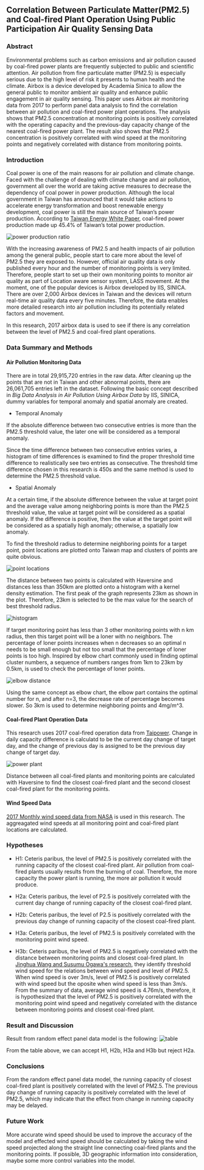 ## Correlation Between Particulate Matter(PM2.5) and Coal-fired Plant Operation Using Public Participation Air Quality Sensing Data

### Abstract

Environmental problems such as carbon emissions and air pollution caused by coal-fired power plants are frequently subjected to public and scientific attention. Air pollution from fine particulate matter (PM2.5) is especially serious due to the high level of risk it presents to human health and the climate. Airbox is a device developed by Academia Sinica to allow the general public to monitor ambient air quality and enhance public engagement in air quality sensing. This paper uses Airbox air monitoring data from 2017 to perform panel data analysis to find the correlation between air pollution and coal-fired power plant operations. The analysis shows that PM2.5 concentration at monitoring points is positively correlated with the operating capacity and the previous-day capacity change of the nearest coal-fired power plant. The result also shows that PM2.5 concentration is positively correlated with wind speed at the monitoring points and negatively correlated with distance from monitoring points.

### Introduction
Coal power is one of the main reasons for air pollution and climate change. Faced with the challenge of dealing with climate change and air pollution, government all over the world are taking active measures to decrease the dependency of coal power in power production. Although the local government in Taiwan has announced that it would take actions to accelerate energy transformation and boost renewable energy development, coal power is still the main source of Taiwan’s power production. According to [Taiwan Energy White Paper](http://energywhitepaper.tw/reference/), coal-fired power production made up 45.4% of Taiwan’s total power production.

![power production ratio](https://github.com/versey-sherry/airbox/blob/master/pics/Picture1.png)

With the increasing awareness of PM2.5 and health impacts of air pollution among the general public, people start to care more about the level of PM2.5 they are exposed to. However, official air quality data is only published every hour and the number of monitoring points is very limited. Therefore, people start to set up their own monitoring points to monitor air quality as part of Location aware sensor system, LASS movement. At the moment, one of the popular devices is Airbox developed by IIS, SINICA. There are over 2,000 Airbox devices in Taiwan and the devices will return real-time air quality data every five minutes. Therefore, the data enables more detailed research into air pollution including its potentially related factors and movement.

In this research, 2017 airbox data is used to see if there is any correlation between the level of PM2.5 and coal-fired plant operations.

### Data Summary and Methods
#### Air Pollution Monitoring Data
There are in total 29,915,720 entries in the raw data. After cleaning up the points that are not in Taiwan and other abnormal points, there are 26,061,705 entries left in the dataset. Following the basic concept described in *Big Data Analysis in Air Pollution Using Airbox Data* by IIS, SINICA, dummy variables for temporal anomaly and spatial anomaly are created.

* Temporal Anomaly

If the absolute difference between two consecutive entries is more than the PM2.5 threshold value, the later one will be considered as a temporal anomaly.

Since the time difference between two consecutive entries varies, a histogram of time differences is examined to find the proper threshold time difference to realistically see two entries as consecutive. The threshold time difference chosen in this research is 450s and the same method is used to determine the PM2.5 threshold value.

* Spatial Anomaly

At a certain time, if the absolute difference between the value at target point and the average value among neighboring points is more than the PM2.5 threshold value, the value at target point will be considered as a spatial anomaly. If the difference is positive, then the value at the target point will be considered as a spatially high anomaly; otherwise, a spatially low anomaly.

To find the threshold radius to determine neighboring points for a target point, point locations are plotted onto Taiwan map and clusters of points are quite obvious.

![point locations](https://github.com/versey-sherry/airbox/blob/master/pics/Picture2.png)

The distance between two points is calculated with Haversine and distances less than 350km are plotted onto a histogram with a kernel density estimation. The first peak of the graph represents 23km as shown in the plot. Therefore, 23km is selected to be the max value for the search of best threshold radius.

![histogram](https://github.com/versey-sherry/airbox/blob/master/pics/Picture3.png)

If target monitoring point has less than 3 other monitoring points with n km radius, then this target point will be a loner with no neighbors. The percentage of loner points increases when n decreases so an optimal n needs to be small enough but not too small that the percentage of loner points is too high. Inspired by elbow chart commonly used in finding optimal cluster numbers, a sequence of numbers ranges from 1km to 23km by 0.5km, is used to check the percentage of loner points.

![elbow distance](https://github.com/versey-sherry/airbox/blob/master/pics/Picture4.png)

Using the same concept as elbow chart, the elbow part contains the optimal number for n, and after n=3, the decrease rate of percentage becomes slower. So 3km is used to determine neighboring points and 4mg/m^3.

#### Coal-fired Plant Operation Data
This research uses 2017 coal-fired operation data from [Taipower](https://www.taipower.com.tw/tc/page.aspx?mid=210&cid=340&cchk=eac92988-526f-44e3-a911-1564395de297). Change in daily capacity difference is calculatd to be the current day change of target day, and the change of previous day is assigned to be the previous day change of target day.

![power plant](https://github.com/versey-sherry/airbox/blob/master/pics/Picture5.png)

Distance between all coal-fired plants and monitoring points are calculated with Haversine to find the closest coal-fired plant and the second closest coal-fired plant for the monitoring points.

#### Wind Speed Data
[2017 Monthly wind speed data from NASA](https://disc.gsfc.nasa.gov/daac-bin/FTPSubset2.pl) is used in this research. The aggreagated wind speeds at all monitoring point and coal-fired plant locations are calculated.

### Hypotheses
* H1: Ceteris paribus, the level of PM2.5 is positively correlated with the running capacity of the closest coal-fired plant.
Air pollution from coal-fired plants usually results from the burning of coal. Therefore, the more capacity the power plant is running, the more air pollution it would produce.

* H2a: Ceteris paribus, the level of P2.5 is positively correlated with the current day change of running capacity of the closest coal-fired plant.

* H2b: Ceteris paribus, the level of P2.5 is positively correlated with the previous day change of running capacity of the closest coal-fired plant.

* H3a: Ceteris paribus, the level of PM2.5 is positively correlated with the monitoring point wind speed.

* H3b: Ceteris paribus, the level of PM2.5 is negatively correlated with the distance between monitoring points and closest coal-fired plant.
In [Jinghua Wang and Susumu Ogawa's research](https://www.ncbi.nlm.nih.gov/pmc/articles/PMC4555266/
), they identify threshold wind speed for the relations between wind speed and level of PM2.5. When wind speed is over 3m/s, level of PM2.5 is positively correlated with wind speed but the oposite when wind speed is less than 3m/s. From the summary of data, average wind speed is 4.76m/s, therefore, it is hypothesized that the level of PM2.5 is positively correlated with the monitoring point wind speed and negatively correlated with the distance between monitoring points and closest coal-fired plant.

### Result and Discussion
Result from random effect panel data model is the following:
![table](https://github.com/versey-sherry/airbox/blob/master/pics/Picture7.png)

From the table above, we can accept H1, H2b, H3a and H3b but reject H2a. 

### Conclusions
From the random effect panel data model, the running capacity of closest coal-fired plant is positively correlated with the level of PM2.5. The previous day change of running capacity is positively correlated with the level of PM2.5, which may indicate that the effect from change in running capacity may be delayed.

### Future Work
More accurate wind speed should be used to improve the accuracy of the model and effected wind speed should be calculated by taking the wind speed projected along the straight line connecting coal-fired plants and the monitoring points. If possible, 3D geographic information into consideration, maybe some more control variables into the model.

